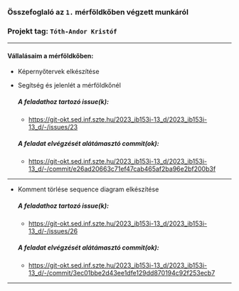 ### Összefoglaló az `1.` mérföldkőben végzett munkáról

### Projekt tag: `Tóth-Andor Kristóf`

___

#### Vállalásaim a mérföldkőben:

 - Képernyőtervek elkészítése
 - Segítség és jelenlét a mérföldkőnél

    ##### A feladathoz tartozó issue(k):

     - https://git-okt.sed.inf.szte.hu/2023_ib153i-13_d/2023_ib153i-13_d/-/issues/23

    ##### A feladat elvégzését alátámasztó commit(ok):

     - https://git-okt.sed.inf.szte.hu/2023_ib153i-13_d/2023_ib153i-13_d/-/commit/e26ad20663c71ef47cab465af2ba96e2bf200b3f

---
- Komment törlése sequence diagram elkészítése

     ##### A feladathoz tartozó issue(k):

     - https://git-okt.sed.inf.szte.hu/2023_ib153i-13_d/2023_ib153i-13_d/-/issues/26

    ##### A feladat elvégzését alátámasztó commit(ok):

     - https://git-okt.sed.inf.szte.hu/2023_ib153i-13_d/2023_ib153i-13_d/-/commit/3ec01bbe2d43ee1dfe129dd870194c92f253ecb7
___


